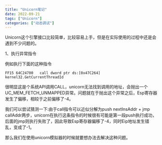 ```yaml
---
title: "Unicorn笔记"
date: 2022-09-21
tags: ["Unicorn"]
categories: ["动态调试"]
---
```


​	Unicorn这个引擎接口比较简单，比较容易上手，但是在实际使用的过程中还是会遇到不少问题的。

1、执行异常指令

例如执行下面的这种指令

```assembly
FF15 64C24700	call dword ptr ds:[0x47C264]	kernel32.GetCurrentThreadId
```

很明显这是个系统API调用CALL，unicorn无法找到调用的地址，会抛出一个UC_MEM_FETCH_UNMAPPED异常。问题就在于抛出这个异常之后，Esp寄存器发生了偏移，相较于之前偏移了-4。

我们可以尝试猜测一下:由于call指令可以近似分解为push nextInsAddr + jmp callAddr两步，unicorn在执行这条指令的时候很有可能是第一段push执行成功，后面的jmp则执行失败了，因此导致Esp寄存器偏移了-4，同时Eip地址发生错乱，变成了-1。

那么我们在使用unicorn模拟器的时候就要想办法去解决这种问题。

